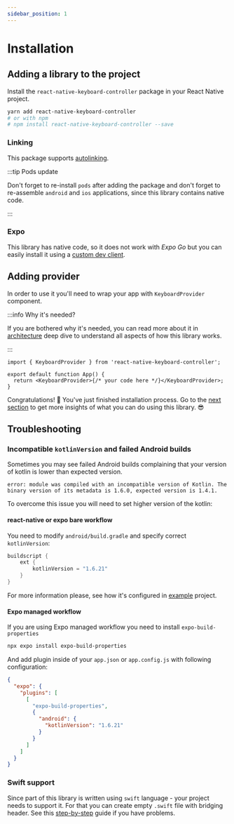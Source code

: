 ```yaml
---
sidebar_position: 1
---
```


# Installation

## Adding a library to the project

Install the `react-native-keyboard-controller` package in your React Native project.

```bash
yarn add react-native-keyboard-controller
# or with npm
# npm install react-native-keyboard-controller --save
```

### Linking

This package supports [autolinking](https://github.com/react-native-community/cli/blob/master/docs/autolinking.md).

:::tip Pods update

Don't forget to re-install `pods` after adding the package and don't forget to re-assemble `android` and `ios` applications, since this library contains native code.

:::

### Expo

This library has native code, so it does not work with _Expo Go_ but you can easily install it using a [custom dev client](https://docs.expo.dev/development/getting-started/).

## Adding provider

In order to use it you'll need to wrap your app with `KeyboardProvider` component.

:::info Why it's needed?

If you are bothered why it's needed, you can read more about it in [architecture](./recipes/platform-differences.md) deep dive to understand all aspects of how this library works.

:::

```tsx
import { KeyboardProvider } from 'react-native-keyboard-controller';

export default function App() {
  return <KeyboardProvider>{/* your code here */}</KeyboardProvider>;
}
```

Congratulations! 🎉 You've just finished installation process. Go to the [next section](./guides/first-animation.md) to get more insights of what you can do using this library. 😎

## Troubleshooting

### Incompatible `kotlinVersion` and failed Android builds

Sometimes you may see failed Android builds complaining that your version of kotlin is lower than expected version.

`error: module was compiled with an incompatible version of Kotlin. The binary version of its metadata is 1.6.0, expected version is 1.4.1.`

To overcome this issue you will need to set higher version of the kotlin:

#### react-native or expo bare workflow

You need to modify `android/build.gradle` and specify correct `kotlinVersion`:

```java
buildscript {
    ext {
        kotlinVersion = "1.6.21"
    }
}
```

For more information please, see how it's configured in [example](https://github.com/kirillzyusko/react-native-keyboard-controller/blob/9d0e63712a2f55dab0f6f3f95398567bb9ca1efa/example/android/build.gradle#L9) project.

#### Expo managed workflow

If you are using Expo managed workflow you need to install `expo-build-properties`

```sh
npx expo install expo-build-properties
```

And add plugin inside of your `app.json` or `app.config.js` with following configuration:

```json
{
  "expo": {
    "plugins": [
      [
        "expo-build-properties",
        {
          "android": {
            "kotlinVersion": "1.6.21"
          }
        }
      ]
    ]
  }
}
```

### Swift support

Since part of this library is written using `swift` language - your project needs to support it. For that you can create empty `.swift` file with bridging header. See this [step-by-step](https://stackoverflow.com/a/56176956/9272042) guide if you have problems.
